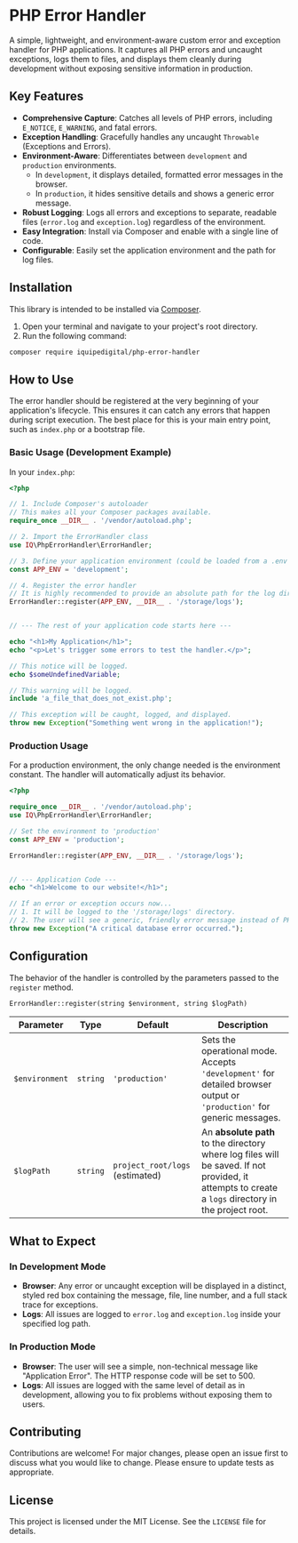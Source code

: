 # PHP Error Handler

[](https://opensource.org/licenses/MIT)
[](https://www.php.net/)
[](https://www.google.com/search?q=https://packagist.org/packages/acme/php-error-handler)

A simple, lightweight, and environment-aware custom error and exception handler for PHP applications. It captures all PHP errors and uncaught exceptions, logs them to files, and displays them cleanly during development without exposing sensitive information in production.

## Key Features

  - **Comprehensive Capture**: Catches all levels of PHP errors, including `E_NOTICE`, `E_WARNING`, and fatal errors.
  - **Exception Handling**: Gracefully handles any uncaught `Throwable` (Exceptions and Errors).
  - **Environment-Aware**: Differentiates between `development` and `production` environments.
      - In `development`, it displays detailed, formatted error messages in the browser.
      - In `production`, it hides sensitive details and shows a generic error message.
  - **Robust Logging**: Logs all errors and exceptions to separate, readable files (`error.log` and `exception.log`) regardless of the environment.
  - **Easy Integration**: Install via Composer and enable with a single line of code.
  - **Configurable**: Easily set the application environment and the path for log files.

## Installation

This library is intended to be installed via [Composer](https://getcomposer.org/).

1.  Open your terminal and navigate to your project's root directory.
2.  Run the following command:

<!-- end list -->

```bash
composer require iquipedigital/php-error-handler
```
## How to Use

The error handler should be registered at the very beginning of your application's lifecycle. This ensures it can catch any errors that happen during script execution. The best place for this is your main entry point, such as `index.php` or a bootstrap file.

### Basic Usage (Development Example)

In your `index.php`:

```php
<?php

// 1. Include Composer's autoloader
// This makes all your Composer packages available.
require_once __DIR__ . '/vendor/autoload.php';

// 2. Import the ErrorHandler class
use IQ\PhpErrorHandler\ErrorHandler;

// 3. Define your application environment (could be loaded from a .env file)
const APP_ENV = 'development';

// 4. Register the error handler
// It is highly recommended to provide an absolute path for the log directory.
ErrorHandler::register(APP_ENV, __DIR__ . '/storage/logs');


// --- The rest of your application code starts here ---

echo "<h1>My Application</h1>";
echo "<p>Let's trigger some errors to test the handler.</p>";

// This notice will be logged.
echo $someUndefinedVariable; 

// This warning will be logged.
include 'a_file_that_does_not_exist.php';

// This exception will be caught, logged, and displayed.
throw new Exception("Something went wrong in the application!");

```

### Production Usage

For a production environment, the only change needed is the environment constant. The handler will automatically adjust its behavior.

```php
<?php

require_once __DIR__ . '/vendor/autoload.php';
use IQ\PhpErrorHandler\ErrorHandler;

// Set the environment to 'production'
const APP_ENV = 'production';

ErrorHandler::register(APP_ENV, __DIR__ . '/storage/logs');


// --- Application Code ---
echo "<h1>Welcome to our website!</h1>";

// If an error or exception occurs now...
// 1. It will be logged to the '/storage/logs' directory.
// 2. The user will see a generic, friendly error message instead of PHP error details.
throw new Exception("A critical database error occurred.");
```

## Configuration

The behavior of the handler is controlled by the parameters passed to the `register` method.

`ErrorHandler::register(string $environment, string $logPath)`

| Parameter       | Type     | Default                           | Description                                                                                                                              |
| --------------- | -------- | --------------------------------- | ---------------------------------------------------------------------------------------------------------------------------------------- |
| `$environment`  | `string` | `'production'`                    | Sets the operational mode. Accepts `'development'` for detailed browser output or `'production'` for generic messages.                       |
| `$logPath`      | `string` | `project_root/logs` (estimated) | An **absolute path** to the directory where log files will be saved. If not provided, it attempts to create a `logs` directory in the project root. |

## What to Expect

### In Development Mode

  - **Browser**: Any error or uncaught exception will be displayed in a distinct, styled red box containing the message, file, line number, and a full stack trace for exceptions.
  - **Logs**: All issues are logged to `error.log` and `exception.log` inside your specified log path.

### In Production Mode

  - **Browser**: The user will see a simple, non-technical message like "Application Error". The HTTP response code will be set to 500.
  - **Logs**: All issues are logged with the same level of detail as in development, allowing you to fix problems without exposing them to users.

## Contributing

Contributions are welcome\! For major changes, please open an issue first to discuss what you would like to change. Please ensure to update tests as appropriate.

## License

This project is licensed under the MIT License. See the `LICENSE` file for details.
